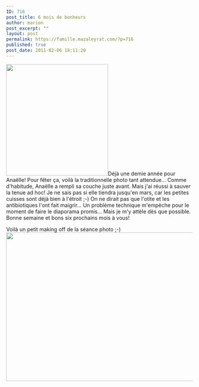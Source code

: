 ```yaml
---
ID: 716
post_title: 6 mois de bonheurs
author: marion
post_excerpt: ""
layout: post
permalink: https://famille.mazaleyrat.com/?p=716
published: true
post_date: 2011-02-06 18:11:20
---
```

<a href="http://famille.mazaleyrat.com/wp-content/uploads/2011/02/photo-6-mois.jpg"><img src="http://famille.mazaleyrat.com/wp-content/uploads/2011/02/photo-6-mois-275x300.jpg" alt="" title="6 mois" width="275" height="300" class="alignleft size-medium wp-image-717" /></a>Déjà une demie année pour Anaëlle! Pour fêter ça, voilà la traditionnelle photo tant attendue... 
Comme d'habitude, Anaëlle a rempli sa couche juste avant. Mais j'ai réussi à sauver la tenue ad hoc! 
Je ne sais pas si elle tiendra jusqu'en mars, car les petites cuisses sont déjà bien à l'étroit ;-) On ne dirait pas que l'otite et les antibiotiques l'ont fait maigrir...
Un problème technique m'empèche pour le moment de faire le diaporama promis... Mais je m'y attèle dès que possible.
Bonne semaine et bons six prochains mois à vous!


Voilà un petit making off de la séance photo ;-) 
<a href="http://famille.mazaleyrat.com/wp-content/uploads/2011/02/6-mois.jpg"><img src="http://famille.mazaleyrat.com/wp-content/uploads/2011/02/6-mois-1024x640.jpg" alt="" title="6 mois" width="640" height="400" class="aligncenter size-large wp-image-722" /></a>